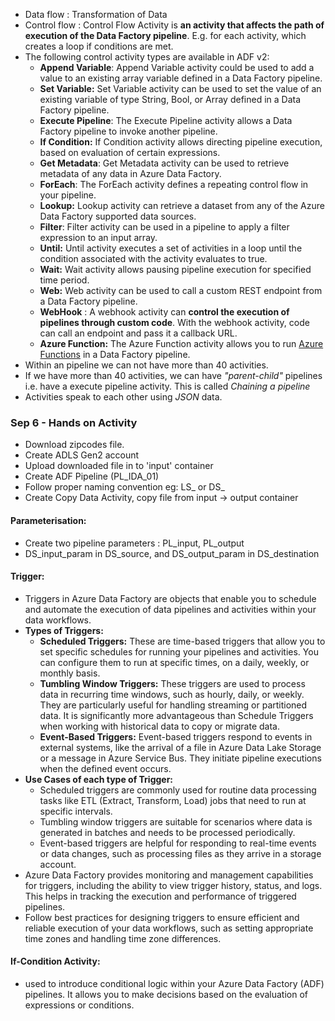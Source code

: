 
- Data flow : Transformation of Data
- Control flow : Control Flow Activity is **an activity that affects the path of execution of the Data Factory pipeline**. E.g. for each activity, which creates a loop if conditions are met.
- The following control activity types are available in ADF v2:
	- **Append Variable**: Append Variable activity could be used to add a value to an existing array variable defined in a Data Factory pipeline.
	- **Set Variable:** Set Variable activity can be used to set the value of an existing variable of type String, Bool, or Array defined in a Data Factory pipeline.
	- **Execute Pipeline**: The Execute Pipeline activity allows a Data Factory pipeline to invoke another pipeline.
	- **If Condition:** If Condition activity allows directing pipeline execution, based on evaluation of certain expressions.
	- **Get Metadata**: Get Metadata activity can be used to retrieve metadata of any data in Azure Data Factory.
	- **ForEach**: The ForEach activity defines a repeating control flow in your pipeline.
	- **Lookup:** Lookup activity can retrieve a dataset from any of the Azure Data Factory supported data sources.
	- **Filter**: Filter activity can be used in a pipeline to apply a filter expression to an input array.
	- **Until:** Until activity executes a set of activities in a loop until the condition associated with the activity evaluates to true.
	- **Wait:** Wait activity allows pausing pipeline execution for specified time period.
	- **Web:** Web activity can be used to call a custom REST endpoint from a Data Factory pipeline.
	- **WebHook** : A webhook activity can **control the execution of pipelines through custom code**. With the webhook activity, code can call an endpoint and pass it a callback URL.
	- **Azure Function:** The Azure Function activity allows you to run [Azure Functions](https://docs.microsoft.com/en-us/azure/azure-functions/functions-overview) in a Data Factory pipeline.
- Within an pipeline we can not have more than 40 activities.
- If we have more than 40 activities, we can have *"parent-child"* pipelines i.e. have a execute pipeline activity. This is called *Chaining a pipeline*
- Activities speak to each other using *JSON* data.

### Sep 6 - Hands on Activity
- Download zipcodes file.
- Create ADLS Gen2 account
- Upload downloaded file in to 'input' container
- Create ADF Pipeline (PL_IDA_01)
- Follow proper naming convention eg: LS_ or DS_ 
- Create Copy Data Activity, copy file from input -> output container
#### **Parameterisation**:
- Create two pipeline parameters : PL_input, PL_output
- DS_input_param in DS_source, and DS_output_param in DS_destination
#### **Trigger**:
- Triggers in Azure Data Factory are objects that enable you to schedule and automate the execution of data pipelines and activities within your data workflows.
- **Types of Triggers:**
	- **Scheduled Triggers:** These are time-based triggers that allow you to set specific schedules for running your pipelines and activities. You can configure them to run at specific times, on a daily, weekly, or monthly basis.
	- **Tumbling Window Triggers:** These triggers are used to process data in recurring time windows, such as hourly, daily, or weekly. They are particularly useful for handling streaming or partitioned data. It is significantly more advantageous than Schedule Triggers when working with historical data to copy or migrate data.
	- **Event-Based Triggers:** Event-based triggers respond to events in external systems, like the arrival of a file in Azure Data Lake Storage or a message in Azure Service Bus. They initiate pipeline executions when the defined event occurs.
- **Use Cases of each type of Trigger:**
	- Scheduled triggers are commonly used for routine data processing tasks like ETL (Extract, Transform, Load) jobs that need to run at specific intervals.
	- Tumbling window triggers are suitable for scenarios where data is generated in batches and needs to be processed periodically.
	- Event-based triggers are helpful for responding to real-time events or data changes, such as processing files as they arrive in a storage account.
- Azure Data Factory provides monitoring and management capabilities for triggers, including the ability to view trigger history, status, and logs. This helps in tracking the execution and performance of triggered pipelines.
- Follow best practices for designing triggers to ensure efficient and reliable execution of your data workflows, such as setting appropriate time zones and handling time zone differences.

#### If-Condition Activity:
- used to introduce conditional logic within your Azure Data Factory (ADF) pipelines. It allows you to make decisions based on the evaluation of expressions or conditions.